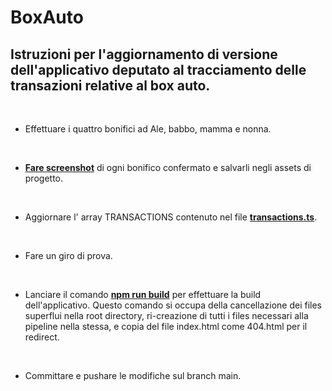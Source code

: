 # BoxAuto

## Istruzioni per l'aggiornamento di versione dell'applicativo deputato al tracciamento delle transazioni relative al box auto.

<br />

- Effettuare i quattro bonifici ad Ale, babbo, mamma e nonna.

<br />

- <u>**Fare screenshot**</u> di ogni bonifico confermato e salvarli negli assets di progetto.

<br />

- Aggiornare l' array TRANSACTIONS contenuto nel file <u>**transactions.ts**</u>.

<br />

- Fare un giro di prova.

<br />

- Lanciare il comando <u>**npm run build**</u> per effettuare la build dell'applicativo. Questo comando si occupa della cancellazione dei files superflui nella root directory, ri-creazione di tutti i files necessari alla pipeline nella stessa, e copia del file index.html come 404.html per il redirect.

<br />

- Committare e pushare le modifiche sul branch main.

<br />
